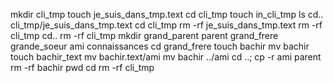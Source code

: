 mkdir cli_tmp
touch je_suis_dans_tmp.text
cd cli_tmp
touch in_cli_tmp
ls
cd..
cli_tmp/je_suis_dans_tmp.text
cd cli_tmp
rm -rf je_suis_dans_tmp.text
rm -rf cli_tmp
cd..
rm -rf cli_tmp
mkdir grand_parent parent grand_frere grande_soeur ami connaissances
cd grand_frere
touch bachir
mv bachir
touch bachir_text
mv bachir.text/ami
mv bachir ../ami
cd ..;
cp -r ami parent
rm -rf bachir
pwd
cd
rm -rf cli_tmp
